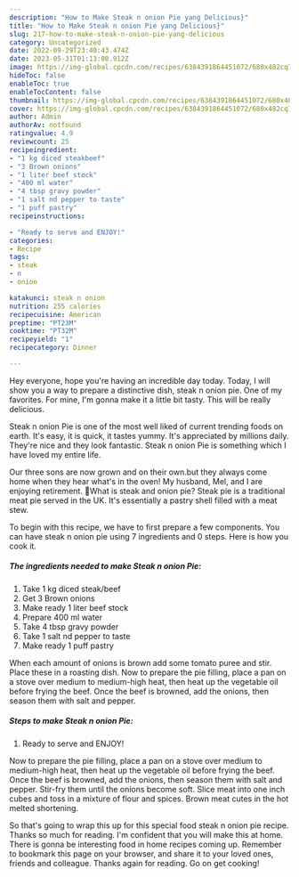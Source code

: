 ```yaml
---
description: "How to Make Steak n onion Pie yang Delicious}"
title: "How to Make Steak n onion Pie yang Delicious}"
slug: 217-how-to-make-steak-n-onion-pie-yang-delicious
category: Uncategorized
date: 2022-09-29T23:40:43.474Z
date: 2023-05-31T01:13:00.912Z
image: https://img-global.cpcdn.com/recipes/6384391864451072/680x482cq70/steak-n-onion-pie-recipe-main-photo.jpg
hideToc: false
enableToc: true
enableTocContent: false
thumbnail: https://img-global.cpcdn.com/recipes/6384391864451072/680x482cq70/steak-n-onion-pie-recipe-main-photo.jpg
cover: https://img-global.cpcdn.com/recipes/6384391864451072/680x482cq70/steak-n-onion-pie-recipe-main-photo.jpg
author: Admin
authorAv: notfound
ratingvalue: 4.9
reviewcount: 25
recipeingredient:
- "1 kg diced steakbeef"
- "3 Brown onions"
- "1 liter beef stock"
- "400 ml water"
- "4 tbsp gravy powder"
- "1 salt nd pepper to taste"
- "1 puff pastry"
recipeinstructions:

- "Ready to serve and ENJOY!"
categories:
- Recipe
tags:
- steak
- n
- onion

katakunci: steak n onion 
nutrition: 255 calories
recipecuisine: American
preptime: "PT23M"
cooktime: "PT32M"
recipeyield: "1"
recipecategory: Dinner

---
```



Hey everyone, hope you're having an incredible day today. Today, I will show you a way to prepare a distinctive dish, steak n onion pie. One of my favorites. For mine, I'm gonna make it a little bit tasty. This will be really delicious.

Steak n onion Pie is one of the most well liked of current trending foods on earth. It's easy, it is quick, it tastes yummy. It's appreciated by millions daily. They're nice and they look fantastic. Steak n onion Pie is something which I have loved my entire life.

Our three sons are now grown and on their own.but they always come home when they hear what&#39;s in the oven! My husband, Mel, and I are enjoying retirement. 🥧What is steak and onion pie? Steak pie is a traditional meat pie served in the UK. It&#39;s essentially a pastry shell filled with a meat stew.


To begin with this recipe, we have to first prepare a few components. You can have steak n onion pie using 7 ingredients and 0 steps. Here is how you cook it.

<!--inarticleads1-->

##### The ingredients needed to make Steak n onion Pie:

1. Take 1 kg diced steak/beef
1. Get 3 Brown onions
1. Make ready 1 liter beef stock
1. Prepare 400 ml water
1. Take 4 tbsp gravy powder
1. Take 1 salt nd pepper to taste
1. Make ready 1 puff pastry


When each amount of onions is brown add some tomato puree and stir. Place these in a roasting dish. Now to prepare the pie filling, place a pan on a stove over medium to medium-high heat, then heat up the vegetable oil before frying the beef. Once the beef is browned, add the onions, then season them with salt and pepper. 

<!--inarticleads2-->

##### Steps to make Steak n onion Pie:


1. Ready to serve and ENJOY!

Now to prepare the pie filling, place a pan on a stove over medium to medium-high heat, then heat up the vegetable oil before frying the beef. Once the beef is browned, add the onions, then season them with salt and pepper. Stir-fry them until the onions become soft. Slice meat into one inch cubes and toss in a mixture of flour and spices. Brown meat cutes in the hot melted shortening. 

So that's going to wrap this up for this special food steak n onion pie recipe. Thanks so much for reading. I'm confident that you will make this at home. There is gonna be interesting food in home recipes coming up. Remember to bookmark this page on your browser, and share it to your loved ones, friends and colleague. Thanks again for reading. Go on get cooking!
